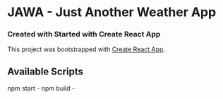 # JAWA - Just Another Weather App

### Created with Started with Create React App

This project was bootstrapped with [Create React App](https://github.com/facebook/create-react-app).

## Available Scripts

npm start -
npm build -
